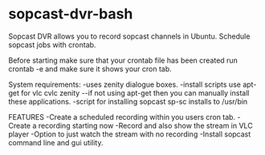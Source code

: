 sopcast-dvr-bash
================

Sopcast DVR allows you to record sopcast channels in Ubuntu. Schedule sopcast jobs with crontab.

Before starting make sure that your crontab file has been created run crontab -e and make sure it shows your cron tab.

System requirements:
-uses zenity dialogue boxes.
-install scripts use apt-get for vlc cvlc zenity
--if not using apt-get then you can manually install these applications.
-script for installing sopcast sp-sc installs to /usr/bin

FEATURES
-Create a scheduled recording within you users cron tab.
-Create a recording starting now
-Record and also show the stream in VLC player
-Option to just watch the stream with no recording
-Install sopcast command line and gui utility.

